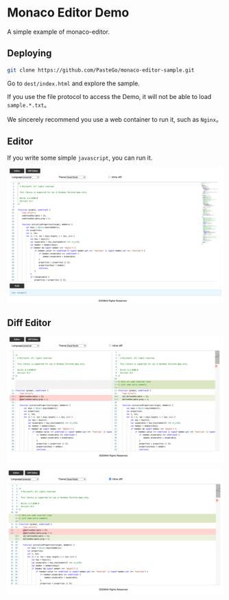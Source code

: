 
# Monaco Editor Demo

A simple example of monaco-editor.

## Deploying 

```bash
git clone https://github.com/PasteGo/monaco-editor-sample.git
```

Go to `dest/index.html` and explore the sample.

If you use the file protocol to access the Demo, it will not be able to load `sample.*.txt`。

We sincerely recommend you use a web container to run it, such as `Nginx`。

## Editor

If you write some simple `javascript`, you can run it.

![editor](./screenshot/editor.png)

## Diff Editor

![diff-editor1](./screenshot/diff-editor1.png)

![diff-editor2](./screenshot/diff-editor2.png)

